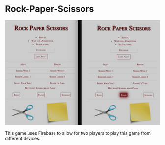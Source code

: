 # Rock-Paper-Scissors

![alt text][logo]

[logo]:https://github.com/mattkrebs1974/Rock-Paper-Scissors/blob/master/RockPaperScissorsImage%20copy.png

This game uses Firebase to allow for two players to play this game from different devices. 
